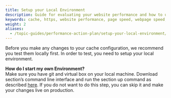 ```yaml
---
title: Setup your Local Environment
description: Guide for evaluating your website performance and how to use Section to make improvements.
keywords: cache, https, website performance, page speed, webpage speed, website security, content delivery network, CDN
weight: 2
aliases:
  - /topic-guides/performance-action-plan/setup-your-local-environment/
---
```


Before you make any changes to your cache configuration, we recommend you test them locally first. In order to test, you need to setup your local environment.

**How do I start my own Environment?** <br/>
Make sure you have git and virtual box on your local machine. Download section’s command line interface and run the section up command as described [here](https://www.section.io/docs/local-development/). If you do not want to do this step, you can skip it and make your changes live on production.
